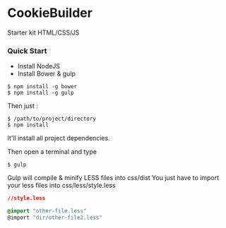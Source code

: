 # CookieBuilder
Starter kit HTML/CSS/JS

### Quick Start

- Install NodeJS
- Install Bower & gulp

```
$ npm install -g bower
$ npm install -g gulp
```

Then just :

```
$ /path/to/project/directory
$ npm install
```

It'll install all project dependencies.

Then open a terminal and type
```
$ gulp
```

Gulp will compile & minify LESS files into css/dist
You just have to import your less files into css/less/style.less

```css
//style.less

@import "other-file.less"
@import "dir/other-file2.less"
```
